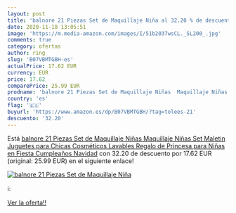 ```yaml
---
layout: post
title: 'balnore 21 Piezas Set de Maquillaje Niña al 32.20 % de descuento'
date: 2020-11-18 13:05:51
image: 'https://m.media-amazon.com/images/I/51b2037wsCL._SL200_.jpg'
comments: true
category: ofertas
author: ring
slug: 'B07VBMTGBH-es'
actualPrice: 17.62 EUR
currency: EUR
price: 17.62
comparePrice: 25.99 EUR
prodname: 'balnore 21 Piezas Set de Maquillaje Niñas  Maquillaje Niñas Set Maletin  Juguetes para Chicas  Cosméticos Lavables  Regalo de Princesa para Niñas en Fiesta Cumpleaños Navidad'
country: 'es'
flag: '🇪🇸'
buyurl: 'https://www.amazon.es/dp/B07VBMTGBH/?tag=tolees-21'
descuento: '32.20'
---
```


Está [balnore 21 Piezas Set de Maquillaje Niñas  Maquillaje Niñas Set Maletin  Juguetes para Chicas  Cosméticos Lavables  Regalo de Princesa para Niñas en Fiesta Cumpleaños Navidad](https://www.amazon.es/dp/B07VBMTGBH/?tag=tolees-21) con 32.20 de descuento por 17.62 EUR (original: 25.99 EUR) en el siguiente enlace!

[![balnore 21 Piezas Set de Maquillaje Niña](https://m.media-amazon.com/images/I/51b2037wsCL._SL200_.jpg)](https://www.amazon.es/dp/B07VBMTGBH/?tag=tolees-21)

ℹ️:


[Ver la oferta!!](https://www.amazon.es/dp/B07VBMTGBH/?tag=tolees-21)
